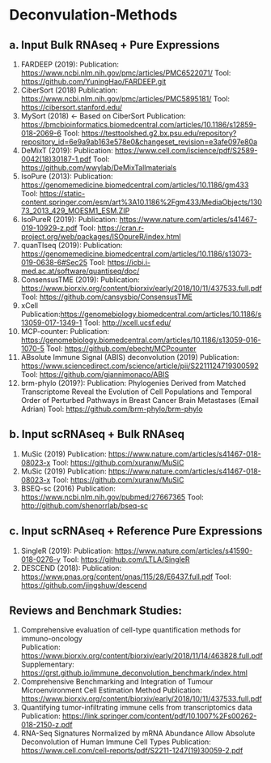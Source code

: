 # Deconvulation-Methods

## a. Input Bulk RNAseq + Pure Expressions

1. FARDEEP (2019): 
  Publication: https://www.ncbi.nlm.nih.gov/pmc/articles/PMC6522071/
  Tool: https://github.com/YuningHao/FARDEEP.git
2. CiberSort (2018)
  Publication: https://www.ncbi.nlm.nih.gov/pmc/articles/PMC5895181/
  Tool: https://cibersort.stanford.edu/
3. MySort (2018) <- Based on CiberSort
  Publication: https://bmcbioinformatics.biomedcentral.com/articles/10.1186/s12859-018-2069-6
  Tool: https://testtoolshed.g2.bx.psu.edu/repository?repository_id=6e9a9ab163e578e0&changeset_revision=e3afe097e80a
4. DeMixT (2019):
  Publication: https://www.cell.com/iscience/pdf/S2589-0042(18)30187-1.pdf
  Tool: https://github.com/wwylab/DeMixTallmaterials
5. IsoPure (2013):
  Publication: https://genomemedicine.biomedcentral.com/articles/10.1186/gm433
  Tool: https://static-content.springer.com/esm/art%3A10.1186%2Fgm433/MediaObjects/13073_2013_429_MOESM1_ESM.ZIP
6. IsoPureR (2019):
  Publication: https://www.nature.com/articles/s41467-019-10929-z.pdf
  Tool: https://cran.r-project.org/web/packages/ISOpureR/index.html
7. quanTIseq (2019):
  Publication: https://genomemedicine.biomedcentral.com/articles/10.1186/s13073-019-0638-6#Sec25
  Tool: https://icbi.i-med.ac.at/software/quantiseq/doc/
8. ConsensusTME (2019):
  Publication: https://www.biorxiv.org/content/biorxiv/early/2018/10/11/437533.full.pdf
  Tool: https://github.com/cansysbio/ConsensusTME
9. xCell
  Publication:https://genomebiology.biomedcentral.com/articles/10.1186/s13059-017-1349-1
  Tool: http://xcell.ucsf.edu/
10. MCP-counter:
  Publication: https://genomebiology.biomedcentral.com/articles/10.1186/s13059-016-1070-5
  Tool: https://github.com/ebecht/MCPcounter
11. ABsolute Immune Signal (ABIS) deconvolution (2019)
  Publication: https://www.sciencedirect.com/science/article/pii/S2211124719300592
  Tool: https://github.com/giannimonaco/ABIS
12. brm-phylo (2019?):
  Publication: Phylogenies Derived from Matched Transcriptome Reveal the Evolution of Cell Populations and Temporal Order of Perturbed  Pathways in Breast Cancer Brain Metastases (Email Adrian)
  Tool: https://github.com/brm-phylo/brm-phylo


## b. Input scRNAseq + Bulk RNAseq

1. MuSic (2019)
  Publication: https://www.nature.com/articles/s41467-018-08023-x
  Tool: https://github.com/xuranw/MuSiC
2. MuSic (2019)
  Publication: https://www.nature.com/articles/s41467-018-08023-x
  Tool: https://github.com/xuranw/MuSiC
3. BSEQ-sc (2016)
  Publication: https://www.ncbi.nlm.nih.gov/pubmed/27667365
  Tool: http://github.com/shenorrlab/bseq-sc
  
## c. Input scRNAseq + Reference Pure Expressions  
1. SingleR (2019):
  Publication: https://www.nature.com/articles/s41590-018-0276-y
  Tool: https://github.com/LTLA/SingleR 
2. DESCEND (2018):
  Publication: https://www.pnas.org/content/pnas/115/28/E6437.full.pdf
  Tool: https://github.com/jingshuw/descend

## Reviews and Benchmark Studies:
1. Comprehensive evaluation of cell-type quantification methods for immuno-oncology  
   Publication: https://www.biorxiv.org/content/biorxiv/early/2018/11/14/463828.full.pdf
   Supplementary: https://grst.github.io/immune_deconvolution_benchmark/index.html
2. Comprehensive Benchmarking and Integration of Tumour Microenvironment Cell Estimation Method
   Publication: https://www.biorxiv.org/content/biorxiv/early/2018/10/11/437533.full.pdf
3. Quantifying tumor-infiltrating immune cells from transcriptomics data
   Publication: https://link.springer.com/content/pdf/10.1007%2Fs00262-018-2150-z.pdf
4. RNA-Seq Signatures Normalized by mRNA Abundance Allow Absolute Deconvolution of Human Immune Cell Types
   Publication: https://www.cell.com/cell-reports/pdf/S2211-1247(19)30059-2.pdf
